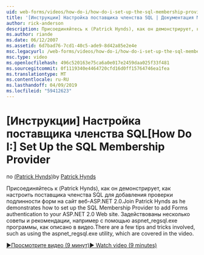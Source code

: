 ```yaml
---
uid: web-forms/videos/how-do-i/how-do-i-set-up-the-sql-membership-provider
title: '[Инструкции] Настройка поставщика членства SQL | Документация Майкрософт'
author: rick-anderson
description: Присоединяйтесь к (Patrick Hynds), как он демонстрирует, как настроить поставщика членства SQL для добавления проверки подлинности форм на сайт веб-ASP.NET 2.0. Существует несколько совет...
ms.author: riande
ms.date: 06/12/2007
ms.assetid: 6d7bad76-7cd1-40c5-ade9-8d42a85e2e4e
msc.legacyurl: /web-forms/videos/how-do-i/how-do-i-set-up-the-sql-membership-provider
msc.type: video
ms.openlocfilehash: 496c520163e75ca6a0e017e2459daa025f33f481
ms.sourcegitcommit: 0f1119340e4464720cfd16d0ff15764746ea1fea
ms.translationtype: MT
ms.contentlocale: ru-RU
ms.lasthandoff: 04/09/2019
ms.locfileid: "59412623"
---
```

# <a name="how-do-i-set-up-the-sql-membership-provider"></a><span data-ttu-id="4abcf-104">[Инструкции] Настройка поставщика членства SQL</span><span class="sxs-lookup"><span data-stu-id="4abcf-104">[How Do I:] Set Up the SQL Membership Provider</span></span>

<span data-ttu-id="4abcf-105">по [(Patrick Hynds)](https://twitter.com/patrickhynds)</span><span class="sxs-lookup"><span data-stu-id="4abcf-105">by [Patrick Hynds](https://twitter.com/patrickhynds)</span></span>

<span data-ttu-id="4abcf-106">Присоединяйтесь к (Patrick Hynds), как он демонстрирует, как настроить поставщика членства SQL для добавления проверки подлинности форм на сайт веб-ASP.NET 2.0.</span><span class="sxs-lookup"><span data-stu-id="4abcf-106">Join Patrick Hynds as he demonstrates how to set up the SQL Membership Provider to add Forms authentication to your ASP.NET 2.0 Web site.</span></span> <span data-ttu-id="4abcf-107">Задействованы несколько советы и рекомендации, например с помощью aspnet\_regsql.exe программы, как описано в видео.</span><span class="sxs-lookup"><span data-stu-id="4abcf-107">There are a few tips and tricks involved, such as using the aspnet\_regsql.exe utility, which are covered in the video.</span></span>

[<span data-ttu-id="4abcf-108">&#9654;Просмотрите видео (9 минут)</span><span class="sxs-lookup"><span data-stu-id="4abcf-108">&#9654; Watch video (9 minutes)</span></span>](https://channel9.msdn.com/Blogs/ASP-NET-Site-Videos/how-do-i-set-up-the-sql-membership-provider)
